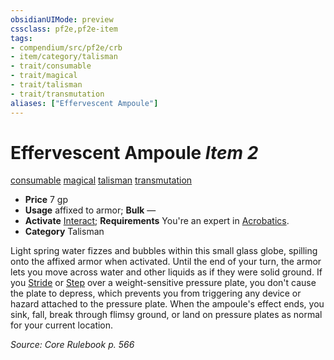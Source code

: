 ```yaml
---
obsidianUIMode: preview
cssclass: pf2e,pf2e-item
tags:
- compendium/src/pf2e/crb
- item/category/talisman
- trait/consumable
- trait/magical
- trait/talisman
- trait/transmutation
aliases: ["Effervescent Ampoule"]
---
```

# Effervescent Ampoule *Item 2*  
[consumable](rules/traits/consumable.md)  [magical](rules/traits/magical.md)  [talisman](rules/traits/talisman.md)  [transmutation](rules/traits/transmutation.md)  

- **Price** 7 gp
- **Usage** affixed to armor; **Bulk** —
- **Activate** [Interact](rules/actions/interact.md); **Requirements** You're an expert in [Acrobatics](compendium/skills.md#Acrobatics).
- **Category** Talisman

Light spring water fizzes and bubbles within this small glass globe, spilling onto the affixed armor when activated. Until the end of your turn, the armor lets you move across water and other liquids as if they were solid ground. If you [Stride](rules/actions/stride.md) or [Step](rules/actions/step.md) over a weight-sensitive pressure plate, you don't cause the plate to depress, which prevents you from triggering any device or hazard attached to the pressure plate. When the ampoule's effect ends, you sink, fall, break through flimsy ground, or land on pressure plates as normal for your current location.

*Source: Core Rulebook p. 566*